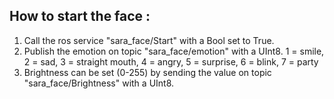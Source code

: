 ## How to start the face :
1. Call the ros service "sara_face/Start" with a Bool set to True.
2. Publish the emotion on topic "sara_face/emotion" with a UInt8.
    1 = smile, 2 = sad, 3 = straight mouth, 4 = angry, 5 = surprise, 6 = blink, 7 = party
3. Brightness can be set (0-255) by sending the value on topic "sara_face/Brightness" with a UInt8.
